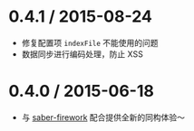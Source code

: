 # 0.4.1 / 2015-08-24

* 修复配置项 `indexFile` 不能使用的问题
* 数据同步进行编码处理，防止 XSS

# 0.4.0 / 2015-06-18

* 与 [saber-firework](https://github.com/ecomfe/saber-firework) 配合提供全新的同构体验～
